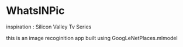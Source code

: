 # WhatsINPic

inspiration : Silicon Valley Tv Series

this is an image recoginition app built using GoogLeNetPlaces.mlmodel
